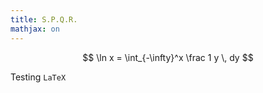 ```yaml
---
title: S.P.Q.R.
mathjax: on
---
```



$$ \ln x = \int_{-\infty}^x \frac 1 y \, dy  $$

Testing `LaTeX`